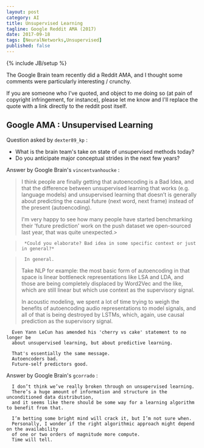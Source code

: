 ```yaml
---
layout: post
category: AI
title: Unsupervised Learning
tagline: Google Reddit AMA (2017)
date: 2017-09-18
tags: [NeuralNetworks,Unsupervised]
published: false
---
```

{% include JB/setup %}


The Google Brain team recently did a Reddit AMA, and I thought some comments were particularly interesting / crunchy.

If you are someone who I've quoted, and object to me doing so (at pain of copyright infringement, for instance), 
please let me know and I'll replace the quote with a link directly to the reddit post itself.


## Google AMA : Unsupervised Learning

Question asked by ```dexter89_kp``` : 

*    What is the brain team's take on state of unsupervised methods today? 
*    Do you anticipate major conceptual strides in the next few years?

Answer by Google Brain's ```vincentvanhoucke``` : 

>I think people are finally getting that autoencoding is a Bad Idea, 
and that the difference between unsupervised learning that works (e.g. language models) 
and unsupervised learning that doesn’t is generally about predicting 
the causal future (next word, next frame) instead of the present (autoencoding). 
>
>I'm very happy to see how many people have started benchmarking their 'future prediction' work 
on the push dataset we open-sourced last year, that was quite unexpected.>

>      *Could you elaborate? Bad idea in some specific context or just in general?*
      
>      In general. 
>      
>Take NLP for example: the most basic form of autoencoding in that space 
is linear bottleneck representations like LSA and LDA, 
and those are being completely displaced by Word2Vec and the like, 
which are still linear but which use context as the supervisory signal. 
>      
>In acoustic modeling, we spent a lot of time trying to weigh the benefits of 
autoencoding audio representations to model signals, 
and all of that is being destroyed by LSTMs, which, again, 
use causal prediction as the supervisory signal. 
      
      Even Yann LeCun has amended his 'cherry vs cake' statement to no longer be 
      about unsupervised learning, but about predictive learning. 
      
      That's essentially the same message. 
      Autoencoders bad. 
      Future-self predictors good.

Answer by Google Brain's ```gcorrado``` : 

      I don’t think we’ve really broken through on unsupervised learning. 
      There’s a huge amount of information and structure in the unconditioned data distribution, 
      and it seems like there should be some way for a learning algorithm to benefit from that. 
      
      I’m betting some bright mind will crack it, but I’m not sure when. 
      Personally, I wonder if the right algorithmic approach might depend on the availability 
      of one or two orders of magnitude more compute. 
      Time will tell.

